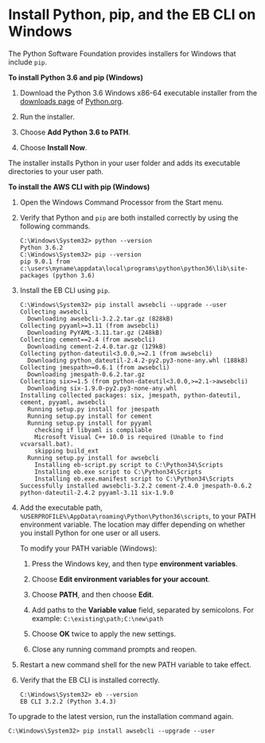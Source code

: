 # Install Python, pip, and the EB CLI on Windows<a name="eb-cli3-install-windows"></a>

The Python Software Foundation provides installers for Windows that include `pip`\.

**To install Python 3\.6 and pip \(Windows\)**

1. Download the Python 3\.6 Windows x86\-64 executable installer from the [downloads page](https://www.python.org/downloads/release/python-362/) of [Python\.org](https://www.python.org)\.

1. Run the installer\.

1. Choose **Add Python 3\.6 to PATH**\.

1. Choose **Install Now**\.

The installer installs Python in your user folder and adds its executable directories to your user path\.

**To install the AWS CLI with pip \(Windows\)**

1. Open the Windows Command Processor from the Start menu\.

1. Verify that Python and `pip` are both installed correctly by using the following commands\.

   ```
   C:\Windows\System32> python --version
   Python 3.6.2
   C:\Windows\System32> pip --version
   pip 9.0.1 from c:\users\myname\appdata\local\programs\python\python36\lib\site-packages (python 3.6)
   ```

1. Install the EB CLI using `pip`\.

   ```
   C:\Windows\System32> pip install awsebcli --upgrade --user
   Collecting awsebcli
     Downloading awsebcli-3.2.2.tar.gz (828kB)
   Collecting pyyaml>=3.11 (from awsebcli)
     Downloading PyYAML-3.11.tar.gz (248kB)
   Collecting cement==2.4 (from awsebcli)
     Downloading cement-2.4.0.tar.gz (129kB)
   Collecting python-dateutil<3.0.0,>=2.1 (from awsebcli)
     Downloading python_dateutil-2.4.2-py2.py3-none-any.whl (188kB)
   Collecting jmespath>=0.6.1 (from awsebcli)
     Downloading jmespath-0.6.2.tar.gz
   Collecting six>=1.5 (from python-dateutil<3.0.0,>=2.1->awsebcli)
     Downloading six-1.9.0-py2.py3-none-any.whl
   Installing collected packages: six, jmespath, python-dateutil, cement, pyyaml, awsebcli
     Running setup.py install for jmespath
     Running setup.py install for cement
     Running setup.py install for pyyaml
       checking if libyaml is compilable
       Microsoft Visual C++ 10.0 is required (Unable to find vcvarsall.bat).
       skipping build_ext
     Running setup.py install for awsebcli
       Installing eb-script.py script to C:\Python34\Scripts
       Installing eb.exe script to C:\Python34\Scripts
       Installing eb.exe.manifest script to C:\Python34\Scripts
   Successfully installed awsebcli-3.2.2 cement-2.4.0 jmespath-0.6.2 python-dateutil-2.4.2 pyyaml-3.11 six-1.9.0
   ```

1. Add the executable path, `%USERPROFILE%\AppData\roaming\Python\Python36\scripts`, to your PATH environment variable\. The location may differ depending on whether you install Python for one user or all users\.

   To modify your PATH variable \(Windows\):

   1. Press the Windows key, and then type **environment variables**\.

   1. Choose **Edit environment variables for your account**\.

   1. Choose **PATH**, and then choose **Edit**\.

   1. Add paths to the **Variable value** field, separated by semicolons\. For example: `C:\existing\path;C:\new\path`

   1. Choose **OK** twice to apply the new settings\.

   1. Close any running command prompts and reopen\.

1.  Restart a new command shell for the new PATH variable to take effect\. 

1. Verify that the EB CLI is installed correctly\.

   ```
   C:\Windows\System32> eb --version
   EB CLI 3.2.2 (Python 3.4.3)
   ```

To upgrade to the latest version, run the installation command again\.

```
C:\Windows\System32> pip install awsebcli --upgrade --user
```